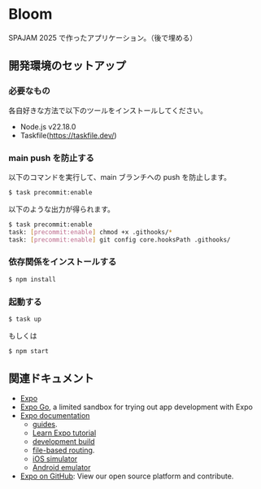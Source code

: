 # Bloom

SPAJAM 2025 で作ったアプリケーション。（後で埋める）

## 開発環境のセットアップ

### 必要なもの

各自好きな方法で以下のツールをインストールしてください。

- Node.js v22.18.0
- Taskfile(https://taskfile.dev/)

### main push を防止する

以下のコマンドを実行して、main ブランチへの push を防止します。

```bash
$ task precommit:enable
```

以下のような出力が得られます。

```bash
$ task precommit:enable
task: [precommit:enable] chmod +x .githooks/*
task: [precommit:enable] git config core.hooksPath .githooks/
```

### 依存関係をインストールする

```bash
$ npm install
```

### 起動する

```bash
$ task up
```

もしくは

```bash
$ npm start
```

## 関連ドキュメント

- [Expo](https://expo.dev)
- [Expo Go](https://expo.dev/go), a limited sandbox for trying out app development with Expo
- [Expo documentation](https://docs.expo.dev/)
  - [guides](https://docs.expo.dev/guides/).
  - [Learn Expo tutorial](https://docs.expo.dev/tutorial/introduction/)
  - [development build](https://docs.expo.dev/develop/development-builds/introduction/)
  - [file-based routing](https://docs.expo.dev/router/introduction).
  - [iOS simulator](https://docs.expo.dev/workflow/ios-simulator/)
  - [Android emulator](https://docs.expo.dev/workflow/android-studio-emulator/)
- [Expo on GitHub](https://github.com/expo/expo): View our open source platform and contribute.
